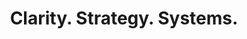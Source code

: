 ---
title: "Clarity. Strategy. Systems."
description: "I help professional service and tech-enabled businesses create clear, consistent, and cost-effective marketing systems — powered by fundamentals, AI, and smart execution."
hero_image: "/images/hero/homepage-heroimage.webp"

about:
  title: "About Me"
  image: "/images/about/anoop-bw.webp"
  content: |
    I'm Anoop Kurup — a strategist, consultant, and builder. Over the years, I've worked with founders of knowledge services, technical services, and consulting companies to simplify lead generation and marketing.
    
    I combine **marketing fundamentals**, **systems thinking**, and **AI workflows** to help you scale without chaos — and without burning out.

audience:
  title: "I Work Best With"
  subtitle: "Over 200+ engagements, I've discovered which types of businesses get the most transformative results from systematic marketing approaches."
  intro: "Not every business is ready for what I do. The companies that see dramatic improvements share three characteristics: they value expertise over price, they're willing to invest in systems that compound over time, and they understand that sustainable growth comes from consistent execution, not silver bullets."
  items:
    - icon: "icon-chart"
      title: "Professional Service Firms"
      subheading: "Beyond Referrals"
      description: "Marketing agencies, law firms, consulting practices, training companies, and specialized B2B services firms with 10-50 employees. These are businesses built on expertise and relationships, but they've hit the ceiling of what referrals alone can deliver. They need systematic approaches to demonstrate thought leadership, build authority, and generate predictable demand without compromising their professional reputation or appearing 'salesy' to their sophisticated clients."
      results: "Typical results: 40-60% increase in qualified leads within 90 days, 25-35% improvement in close rates through better positioning."
      link:
        url: "case-studies/professional-services/"
        text: "View Success Stories"
    - icon: "icon-computer"  
      title: "Tech-Enabled Businesses"
      subheading: "Scale Without Chaos"
      description: "SaaS companies, IT service providers, digital agencies, and productized service businesses experiencing rapid growth or planning for it. These companies understand technology but struggle with marketing systems that can keep pace with their ambitions. They have solid products and early traction but need marketing processes that scale efficiently, generate qualified leads consistently, and support their sales team with better-qualified prospects."
      results: "Typical results: 50-80% reduction in sales cycle length, 3x improvement in marketing-qualified lead conversion rates."
      link:
        url: "case-studies/tech-enabled/"
        text: "View Success Stories"
    - icon: "icon-target"
      title: "Consultants & Experts"  
      subheading: "Systematic Growth"
      description: "Independent professionals, boutique consultancies, and subject matter experts earning $150K+ annually who are ready to scale beyond personal capacity. These are recognized experts in their fields who've outgrown the feast-or-famine cycle of networking and referrals. They want to build personal brands and systematic lead generation that attracts ideal clients automatically, without constant networking, speaking, or cold outreach that doesn't scale."
      results: "Typical results: 2-3x increase in inbound inquiries, 50-70% improvement in project value and client quality."
      link:
        url: "case-studies/consultants-experts/"
        text: "View Success Stories"

testimonials:
  title: "What Clients Say"
  subtitle: "Real results from businesses that transformed their marketing approach."
  items:
    - quote: "Anoop helped us move from chaotic, reactive marketing to a systematic approach that consistently generates qualified leads. Our close rate improved by 35% within 90 days."
      author: "Sarah Chen"
      role: "Founder, Strategic Marketing Partners"
      company: "Marketing Agency, 25 employees"
    - quote: "The AI workflows Anoop designed save our team 15 hours per week on content creation while maintaining quality. It's like having an extra team member focused on marketing."
      author: "Michael Rodriguez"
      role: "CEO"
      company: "TechFlow Solutions, SaaS Platform"
    - quote: "Finally, marketing that makes sense for professional services. Anoop's approach helped us articulate our value clearly and build a pipeline that doesn't depend on just referrals."
      author: "David Thompson"
      role: "Managing Partner"
      company: "Thompson Legal Advisors"

services:
  title: "What I Offer"
  subtitle: "Multiple ways to work together, tailored to your needs and stage of growth."
  items:
    - icon: "icon-handshake"
      title: "Consulting"
      description: "Hands-on strategy and positioning for marketing, lead generation, and growth."
      link: "consulting/"
      link_text: "Hire Me"
    - icon: "icon-graduation"
      title: "Workshops"
      description: "Intensive, practical sessions to build your lead generation machine."
      link: "workshops/"
      link_text: "Explore Workshops"
    - icon: "icon-robot"
      title: "AI Tools"
      description: "AI-enabled tools that make marketing faster, cheaper, and more consistent."
      link: "ai-solutions/"
      link_text: "Explore Tools"

blog:
  title: "Latest Insights"
  subtitle: "Practical strategies and AI workflows to grow your services business."
  show_posts: 3

resources:
  title: "Free Resources"
  subtitle: "Grab these tools and templates to start improving your marketing today."
  items:
    - title: "Marketing System Blueprint"
      description: "A 12-page guide to building your lead generation system from strategy to execution."
      link: "contact/"
      type: "PDF Guide"
    - title: "AI Content Templates"
      description: "Ready-to-use prompts and templates for creating marketing content with AI."
      link: "contact/"
      type: "Templates"
    - title: "Lead Qualification Framework"
      description: "Simple framework to identify and qualify your best prospects systematically."
      link: "contact/"
      type: "Worksheet"

approach:
  title: "My Approach"
  subtitle: "My work is built on three principles that drive real results:"
  items:
    - number: "1"
      title: "Clarity before tools"
      description: "Strategy first, tech second. We start with understanding your business, not picking tools."
    - number: "2"
      title: "AI without hype"
      description: "Practical, everyday workflows that cut costs and save time — no buzzwords, just results."
    - number: "3"
      title: "Systems over heroics"
      description: "Repeatable processes that outlast founder energy and scale with your team."

newsletter:
  title: "Join the Practical Marketing Newsletter"
  subtitle: "Get weekly strategies, templates, and AI workflows to grow your services business. Practical insights, no fluff."

cta:
  title: "Ready to simplify your marketing and lead generation?"
  subtitle: "Let's design a system that works for your business."
  button:
    text: "Work With Me"
    url: "contact/"
---